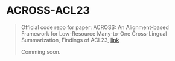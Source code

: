 # ACROSS-ACL23

> Official code repo for paper: ACROSS: An Alignment-based Framework for Low-Resource Many-to-One Cross-Lingual Summarization, Findings of ACL23, [link](https://aclanthology.org/2023.findings-acl.154.pdf)
> 
> Comming soon.


